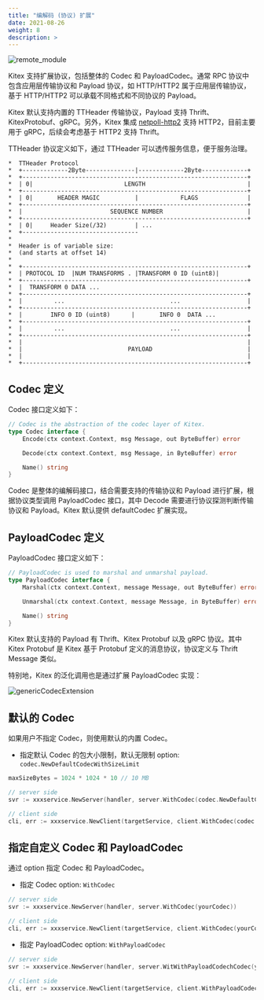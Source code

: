 ```yaml
---
title: "编解码 (协议) 扩展"
date: 2021-08-26
weight: 8
description: >
---
```


![remote_module](/img/docs/remote_module.png)

Kitex 支持扩展协议，包括整体的 Codec 和 PayloadCodec。通常 RPC 协议中包含应用层传输协议和 Payload 协议，如 HTTP/HTTP2 属于应用层传输协议，基于 HTTP/HTTP2 可以承载不同格式和不同协议的 Payload。

Kitex 默认支持内置的 TTHeader 传输协议，Payload 支持 Thrift、KitexProtobuf、gRPC。另外，Kitex 集成 [netpoll-http2](https://github.com/cloudwego/netpoll-http2) 支持 HTTP2，目前主要用于 gRPC，后续会考虑基于 HTTP2 支持 Thrift。

TTHeader 协议定义如下，通过 TTHeader 可以透传服务信息，便于服务治理。

```
*  TTHeader Protocol
*  +-------------2Byte--------------|-------------2Byte-------------+
*  +----------------------------------------------------------------+
*  | 0|                          LENGTH                             |
*  +----------------------------------------------------------------+
*  | 0|       HEADER MAGIC          |            FLAGS              |
*  +----------------------------------------------------------------+
*  |                         SEQUENCE NUMBER                        |
*  +----------------------------------------------------------------+
*  | 0|     Header Size(/32)        | ...
*  +---------------------------------
*
*  Header is of variable size:
*  (and starts at offset 14)
*
*  +----------------------------------------------------------------+
*  | PROTOCOL ID  |NUM TRANSFORMS . |TRANSFORM 0 ID (uint8)|
*  +----------------------------------------------------------------+
*  |  TRANSFORM 0 DATA ...
*  +----------------------------------------------------------------+
*  |         ...                              ...                   |
*  +----------------------------------------------------------------+
*  |        INFO 0 ID (uint8)      |       INFO 0  DATA ...
*  +----------------------------------------------------------------+
*  |         ...                              ...                   |
*  +----------------------------------------------------------------+
*  |                                                                |
*  |                              PAYLOAD                           |
*  |                                                                |
*  +----------------------------------------------------------------+
```

## Codec 定义

Codec 接口定义如下：

```go
// Codec is the abstraction of the codec layer of Kitex.
type Codec interface {
	Encode(ctx context.Context, msg Message, out ByteBuffer) error

	Decode(ctx context.Context, msg Message, in ByteBuffer) error

	Name() string
}
```

Codec 是整体的编解码接口，结合需要支持的传输协议和 Payload 进行扩展，根据协议类型调用 PayloadCodec 接口，其中 Decode 需要进行协议探测判断传输协议和 Payload。Kitex 默认提供 defaultCodec 扩展实现。

## PayloadCodec 定义

PayloadCodec 接口定义如下：

```go
// PayloadCodec is used to marshal and unmarshal payload.
type PayloadCodec interface {
	Marshal(ctx context.Context, message Message, out ByteBuffer) error

	Unmarshal(ctx context.Context, message Message, in ByteBuffer) error

	Name() string
}
```

Kitex 默认支持的 Payload 有 Thrift、Kitex Protobuf 以及 gRPC 协议。其中 Kitex Protobuf 是 Kitex 基于 Protobuf 定义的消息协议，协议定义与 Thrift Message 类似。

特别地，Kitex 的泛化调用也是通过扩展 PayloadCodec 实现：

![genericCodecExtension](/img/docs/generic_codec_extension.png)

## 默认的 Codec

如果用户不指定 Codec，则使用默认的内置 Codec。

- 指定默认 Codec 的包大小限制，默认无限制
  option: `codec.NewDefaultCodecWithSizeLimit`

```go
maxSizeBytes = 1024 * 1024 * 10 // 10 MB

// server side
svr := xxxservice.NewServer(handler, server.WithCodec(codec.NewDefaultCodecWithSizeLimit(maxSizeBytes)))

// client side
cli, err := xxxservice.NewClient(targetService, client.WithCodec(codec.NewDefaultCodecWithSizeLimit(maxSizeBytes)))
```

## 指定自定义 Codec 和 PayloadCodec

通过 option 指定 Codec 和 PayloadCodec。

- 指定 Codec
  option: `WithCodec`

```go
// server side
svr := xxxservice.NewServer(handler, server.WithCodec(yourCodec))

// client side
cli, err := xxxservice.NewClient(targetService, client.WithCodec(yourCodec))

```

- 指定 PayloadCodec
  option: `WithPayloadCodec`

```go
// server side
svr := xxxservice.NewServer(handler, server.WitWithPayloadCodechCodec(yourPayloadCodec))

// client side
cli, err := xxxservice.NewClient(targetService, client.WithPayloadCodec(yourPayloadCodec))
```
